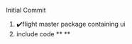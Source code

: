 Initial Commit
1. ✔️flight master package containing ui
2. include code
  ** 
   <include
   android:id="@+id/include"
   layout="@layout/bubbles_effect"
   android:layout_width="0dp"
   android:layout_height="0dp"
   app:layout_constraintBottom_toBottomOf="parent"
   app:layout_constraintEnd_toEndOf="parent"
   app:layout_constraintStart_toStartOf="parent"
   app:layout_constraintTop_toTopOf="parent" />
   **
   